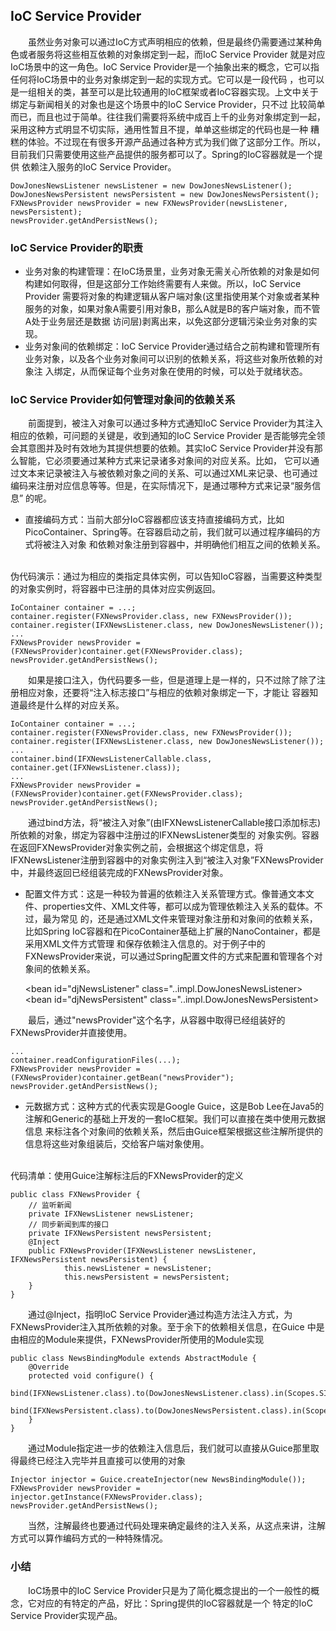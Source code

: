 ## IoC Service Provider

&emsp;&emsp;虽然业务对象可以通过IoC方式声明相应的依赖，但是最终仍需要通过某种角色或者服务将这些相互依赖的对象绑定到一起，而IoC Service Provider
就是对应IoC场景中的这一角色。IoC Service Provider是一个抽象出来的概念，它可以指任何将IoC场景中的业务对象绑定到一起的实现方式。它可以是一段代码
，也可以是一组相关的类，甚至可以是比较通用的IoC框架或者IoC容器实现。上文中关于绑定与新闻相关的对象也是这个场景中的IoC Service Provider，只不过
比较简单而已，而且也过于简单。往往我们需要将系统中成百上千的业务对象绑定到一起，采用这种方式明显不切实际，通用性暂且不提，单单这些绑定的代码也是一种
糟糕的体验。不过现在有很多开源产品通过各种方式为我们做了这部分工作。所以，目前我们只需要使用这些产品提供的服务都可以了。Spring的IoC容器就是一个提供
依赖注入服务的IoC Service Provider。
    
    DowJonesNewsListener newsListener = new DowJonesNewsListener();
    DowJonesNewsPersistent newsPersistent = new DowJonesNewsPersistent();
    FXNewsProvider newsProvider = new FXNewsProvider(newsListener, newsPersistent);
    newsProvider.getAndPersistNews();

### IoC Service Provider的职责

- 业务对象的构建管理：在IoC场景里，业务对象无需关心所依赖的对象是如何构建如何取得，但是这部分工作始终需要有人来做。所以，IoC Service Provider
需要将对象的构建逻辑从客户端对象(这里指使用某个对象或者某种服务的对象，如果对象A需要引用对象B，那么A就是B的客户端对象，而不管A处于业务层还是数据
访问层)剥离出来，以免这部分逻辑污染业务对象的实现。
- 业务对象间的依赖绑定：IoC Service Provider通过结合之前构建和管理所有业务对象，以及各个业务对象间可以识别的依赖关系，将这些对象所依赖的对象注
入绑定，从而保证每个业务对象在使用的时候，可以处于就绪状态。

### IoC Service Provider如何管理对象间的依赖关系

&emsp;&emsp;前面提到，被注入对象可以通过多种方式通知IoC Service Provider为其注入相应的依赖，可问题的关键是，收到通知的IoC Service Provider
是否能够完全领会其意图并及时有效地为其提供想要的依赖。其实IoC Service Provider并没有那么智能，它必须要通过某种方式来记录诸多对象间的对应关系。比如，
它可以通过文本来记录被注入与被依赖对象之间的关系、可以通过XML来记录、也可通过编码来注册对应信息等等。但是，在实际情况下，是通过哪种方式来记录“服务信息”
的呢。
<br>

- 直接编码方式：当前大部分IoC容器都应该支持直接编码方式，比如PicoContainer、Spring等。在容器启动之前，我们就可以通过程序编码的方式将被注入对象
和依赖对象注册到容器中，并明确他们相互之间的依赖关系。
<br>
伪代码演示：通过为相应的类指定具体实例，可以告知IoC容器，当需要这种类型的对象实例时，将容器中已注册的具体对应实例返回。

         
    IoContainer container = ...;
    container.register(FXNewsProvider.class, new FXNewsProvider());
    container.register(IFXNewsListener.class, new DowJonesNewsListener());
    ...
    FXNewsProvider newsProvider = (FXNewsProvider)container.get(FXNewsProvider.class);
    newsProvider.getAndPersistNews();
        
&emsp;&emsp;如果是接口注入，伪代码要多一些，但是道理上是一样的，只不过除了除了注册相应对象，还要将“注入标志接口”与相应的依赖对象绑定一下，才能让
容器知道最终是什么样的对应关系。
         
    IoContainer container = ...;
    container.register(FXNewsProvider.class, new FXNewsProvider());
    container.register(IFXNewsListener.class, new DowJonesNewsListener());
    ...
    container.bind(IFXNewsListenerCallable.class, container.get(IFXNewsListener.class));
    ...
    FXNewsProvider newsProvider = (FXNewsProvider)container.get(FXNewsProvider.class);
    newsProvider.getAndPersistNews();
    
&emsp;&emsp;通过bind方法，将“被注入对象”(由IFXNewsListenerCallable接口添加标志)所依赖的对象，绑定为容器中注册过的IFXNewsListener类型的
对象实例。容器在返回FXNewsProvider对象实例之前，会根据这个绑定信息，将IFXNewsListener注册到容器中的对象实例注入到“被注入对象”FXNewsProvider
中，并最终返回已经组装完成的FXNewsProvider对象。

- 配置文件方式：这是一种较为普遍的依赖注入关系管理方式。像普通文本文件、properties文件、XML文件等，都可以成为管理依赖注入关系的载体。不过，最为常见
的，还是通过XML文件来管理对象注册和对象间的依赖关系，比如Spring IoC容器和在PicoContainer基础上扩展的NanoContainer，都是采用XML文件方式管理
和保存依赖注入信息的。对于例子中的FXNewsProvider来说，可以通过Spring配置文件的方式来配置和管理各个对象间的依赖关系。
    
    
    <bean id="newsProvider" class="...FXNewsProvider">
        <property name="newsListener">
            <ref bean="djNewsListener"/>
        </property>
        <property name="newsPersistent">
            <ref bean="djNewsPersistent"/>
        </property>
    </bean>
    
    <bean id="djNewsListener" class="..impl.DowJonesNewsListener>
    </bean>
    <bean id="djNewsPersistent" class="..impl.DowJonesNewsPersistent>
    </bean>

&emsp;&emsp;最后，通过"newsProvider"这个名字，从容器中取得已经组装好的FXNewsProvider并直接使用。
    
    ...
    container.readConfigurationFiles(...);
    FXNewsProvider newsProvider = (FXNewsProvider)container.getBean("newsProvider");
    newsProvider.getAndPersistNews();
    
- 元数据方式：这种方式的代表实现是Google Guice，这是Bob Lee在Java5的注解和Generic的基础上开发的一套IoC框架。我们可以直接在类中使用元数据信息
来标注各个对象间的依赖关系，然后由Guice框架根据这些注解所提供的信息将这些对象组装后，交给客户端对象使用。
<br>
代码清单：使用Guice注解标注后的FXNewsProvider的定义

    
    public class FXNewsProvider {
        // 监听新闻
        private IFXNewsListener newsListener;
        // 同步新闻到库的接口
        private IFXNewsPersistent newsPersistent;
        @Inject
        public FXNewsProvider(IFXNewsListener newsListener, IFXNewsPersistent newsPersistent) {
                this.newsListener = newsListener;
                this.newsPersistent = newsPersistent;
        }
    }

&emsp;&emsp;通过@Inject，指明IoC Service Provider通过构造方法注入方式，为FXNewsProvider注入其所依赖的对象。至于余下的依赖相关信息，在Guice
中是由相应的Module来提供，FXNewsProvider所使用的Module实现
    
    public class NewsBindingModule extends AbstractModule {
        @Override
        protected void configure() {
            bind(IFXNewsListener.class).to(DowJonesNewsListener.class).in(Scopes.SINGLETON);
            bind(IFXNewsPersistent.class).to(DowJonesNewsPersistent.class).in(Scopes.SINGLETON);
        }
    }

&emsp;&emsp;通过Module指定进一步的依赖注入信息后，我们就可以直接从Guice那里取得最终已经注入完毕并且直接可以使用的对象
    
    Injector injector = Guice.createInjector(new NewsBindingModule());
    FXNewsProvider newsProvider = injector.getInstance(FXNewsProvider.class);
    newsProvider.getAndPersistNews();

&emsp;&emsp;当然，注解最终也要通过代码处理来确定最终的注入关系，从这点来讲，注解方式可以算作编码方式的一种特殊情况。

### 小结
&emsp;&emsp;IoC场景中的IoC Service Provider只是为了简化概念提出的一个一般性的概念，它对应的有特定的产品，好比：Spring提供的IoC容器就是一个
特定的IoC Service Provider实现产品。